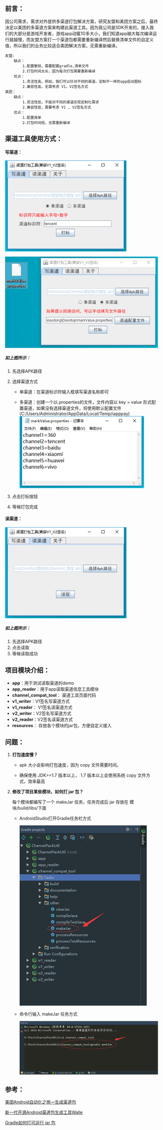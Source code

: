 ## 前言：
因公司需求，需求对外提供多渠道打包解决方案，研究友盟和美团方案之后，最终决定以美团的多渠道方案来构建此渠道工具。因为我公司是SDK开发的，接入我们的大部分是游戏开发者，游戏app动辄1G多大小，我们知道app越大每次编译运行就越慢，而友盟方案打一个渠道包都需要重新编译然后替换清单文件的自定义值，所以我们的业务比较适合美团解决方案，无需重新编译。
```
友盟:
	缺点：
		1.配置繁琐，需要配置gradle,清单文件
		2.打包时间太长，因为每次打包需要重新编译
	优点：
		1.灵活性高，例如，我们可以针对不同的渠道，定制不一样的app启动图标
		2.兼容性高，无需考虑 V1，V2签名方式
美团：  
	缺点：
		1.灵活性低，不能对不同的渠道实现定制化需求
		2.兼容性低，需要考虑 V1 , V2签名方式
	优点：
		1.配置简单
		2.打包时间短，无需重新编译
```
## 渠道工具使用方式：

#### 写渠道：

![](./screenshot/single_write_channel.png)       	

![](./screenshot/more_write_channel.png)					

##### 如上图所示：

1. 先选择APK路径

2. 选择渠道方式

   - 单渠道：在渠道标识符输入框填写渠道名称即可


   - 多渠道：创建一个以.properties的文件，文件内容以 key = value 形式配置渠道，如果没有选择渠道文件，将使用默认配置文件 (C:/Users/Administrator/AppData/Local/Temp/iapppay)![](./screenshot/mark_value.png)

3. 点击打标按钮

4. 等候打包完成

#### 读渠道：

![](./screenshot/read_channel_page.png)  

##### 如上图所示：

1. 先选择APK路径
2. 点击读取
3. 等候读取成功

## 项目模块介绍：

- **app**：用于测试读取渠道的demo
- **app_reader**：用于app读取渠道信息工具模块
- **channel_compat_tool**： 渠道工具页面代码
- **v1_writer**：V1签名写渠道方式
- **v1_reader**： V1签名读渠道方式
- **v2_writer**：V2签名写渠道方式
- **v2_reader**：V2签名读渠道方式
- **resources**： 存放各个模块的jar包，方便自定义接入

## 问题：

1. **打包速度慢？**

   - apk 大小会影响打包速度，因为 copy 文件需要时间。

   - 确保使用 JDK>=1.7 版本以上， 1.7 版本以上会使用系统 copy 文件方式，效率最高

2. **修改了项目某些模块，如何打 jar 包？**

   每个模块都编写了一个 makeJar 任务，任务完成后 jar 存放在 模块/build/libs/下面

   - AndroidStudio打开Gradle任务栏方式

      ![](./screenshot/makejar.png)  

   - 命令行输入 makeJar 任务方式

      ![](./screenshot/makeJar2.png)  


## 参考：

[美团Android自动化之旅—生成渠道包](https://tech.meituan.com/mt_apk_packaging.html)

[新一代开源Android渠道包生成工具Walle](https://tech.meituan.com/android_apk_v2-signature_scheme.html)

[Gradle如何打可运行 jar 包](http://www.itkeyword.com/doc/1064747557401846x246/exporting-jar-file-with-manifest-attribute-in-android-studio)
